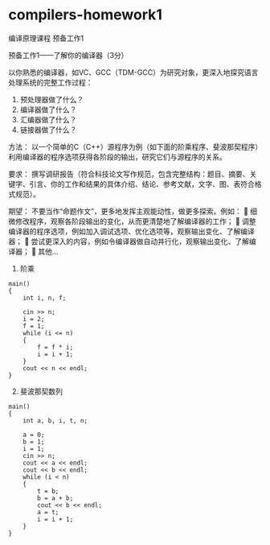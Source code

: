 # compilers-homework1
编译原理课程 预备工作1

预备工作1——了解你的编译器（3分）

以你熟悉的编译器，如VC、GCC（TDM-GCC）为研究对象，更深入地探究语言处理系统的完整工作过程：
1.	预处理器做了什么？
2.	编译器做了什么？
3.	汇编器做了什么？
4.	链接器做了什么？

方法：
以一个简单的C（C++）源程序为例（如下面的阶乘程序、斐波那契程序）利用编译器的程序选项获得各阶段的输出，研究它们与源程序的关系。

要求：
撰写调研报告（符合科技论文写作规范，包含完整结构：题目、摘要、关键字、引言、你的工作和结果的具体介绍、结论、参考文献，文字、图、表符合格式规范）。

期望：
不要当作“命题作文”，更多地发挥主观能动性，做更多探索。例如：
	细微修改程序，观察各阶段输出的变化，从而更清楚地了解编译器的工作；
	调整编译器的程序选项，例如加入调试选项、优化选项等，观察输出变化、了解编译器；
	尝试更深入的内容，例如令编译器做自动并行化，观察输出变化、了解编译器；
	其他…

1)	阶乘
```
main()
{
	int i, n, f;

	cin >> n;
	i = 2;
	f = 1;
	while (i <= n)
	{
		f = f * i;
		i = i + 1;
	}
	cout << n << endl;
}

```


2)	斐波那契数列
```
main()
{
	int a, b, i, t, n;

	a = 0;
	b = 1;
	i = 1;
	cin >> n;
	cout << a << endl;
	cout << b << endl;
	while (i < n)
	{
		t = b;
		b = a + b;
		cout << b << endl;
		a = t;
		i = i + 1;
	}
}
```
